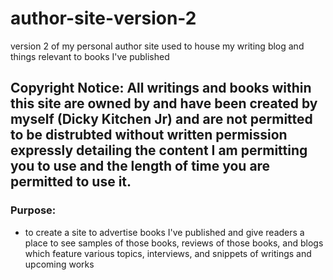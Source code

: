 # author-site-version-2
 version 2 of my personal author site used to house my writing blog and things relevant to books I've published

 ## Copyright Notice: All writings and books within this site are owned by and have been created by myself (Dicky Kitchen Jr) and are not permitted to be distrubted without written permission expressly detailing the content I am permitting you to use and the length of time you are permitted to use it.

### Purpose:
- to create a site to advertise books I've published and give readers a place to see samples of those books, reviews of those books, and blogs which feature various topics, interviews, and snippets of writings and upcoming works